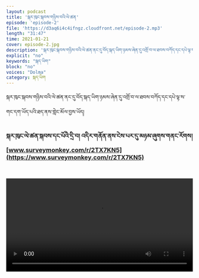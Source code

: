 ```yaml
---
layout: podcast
title: 'སྐར་ཁུང་སྐབས་གཉིས་བའི་ལེ་ཚན'
episode: 'episode-2'
file: 'https://d3aq6i4c4ifngz.cloudfront.net/episode-2.mp3'
length: "31:47"
time: 2021-01-21
cover: episode-2.jpg
description: 'སྐར་ཁུང་སྐབས་གཉིས་བའི་ལེ་ཚན་ནང་དུ་བོད་སྐད་ཡིག་ཉམས་ཞེན་དུ་འགྲོ་བ་ལ་ཐབས་བཀོད་དང་དཔེ་ལྟ་ས་གང་དག་ཡོད་པའི་ཐད་ནས་གླེང་མོལ་བྱས་ཡོད།'
explicit: "no" 
keywords: "སྐད་ཡིག"
block: "no" 
voices: "Dolma"
category: སྐད་ཡིག
---
```


སྐར་ཁུང་སྐབས་གཉིས་བའི་ལེ་ཚན་ནང་དུ་བོད་སྐད་ཡིག་ཉམས་ཞེན་དུ་འགྲོ་བ་ལ་ཐབས་བཀོད་དང་དཔེ་ལྟ་ས་གང་དག་ཡོད་པའི་ཐད་ནས་གླེང་མོལ་བྱས་ཡོད།


### སྐར་ཁུང་ལེ་ཚན་སྐབས་དང་པོའི་དྲི་བ། འདིར་གནོན་ནས་ངེས་པར་དུ་མཉམ་ཞུགས་གནང་རོགས། [www.surveymonkey.com/r/2TX7KN5](https://www.surveymonkey.com/r/2TX7KN5)

<br>

<video type="video/mp4" width="100%" src="https://melhong.s3.amazonaws.com/wp-content/uploads/2018/01/24134504/Language-V3-MB68-11.mp4" controls ></video>
